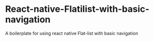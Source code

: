 # React-native-Flatilist-with-basic-navigation
A boilerplate for using react native Flat-list with basic navigation
